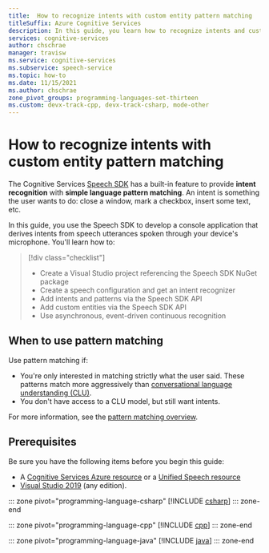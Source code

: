 ```yaml
---
title:  How to recognize intents with custom entity pattern matching
titleSuffix: Azure Cognitive Services
description: In this guide, you learn how to recognize intents and custom entities from simple patterns.
services: cognitive-services
author: chschrae
manager: travisw
ms.service: cognitive-services
ms.subservice: speech-service
ms.topic: how-to
ms.date: 11/15/2021
ms.author: chschrae
zone_pivot_groups: programming-languages-set-thirteen
ms.custom: devx-track-cpp, devx-track-csharp, mode-other
---
```


# How to recognize intents with custom entity pattern matching

The Cognitive Services [Speech SDK](speech-sdk.md) has a built-in feature to provide **intent recognition** with **simple language pattern matching**. An intent is something the user wants to do: close a window, mark a checkbox, insert some text, etc.

In this guide, you use the Speech SDK to develop a console application that derives intents from speech utterances spoken through your device's microphone. You'll learn how to:

> [!div class="checklist"]
>
> - Create a Visual Studio project referencing the Speech SDK NuGet package
> - Create a speech configuration and get an intent recognizer
> - Add intents and patterns via the Speech SDK API
> - Add custom entities via the Speech SDK API
> - Use asynchronous, event-driven continuous recognition

## When to use pattern matching

Use pattern matching if: 
* You're only interested in matching strictly what the user said. These patterns match more aggressively than [conversational language understanding (CLU)](../LUIS/index.yml).
* You don't have access to a CLU model, but still want intents. 

For more information, see the [pattern matching overview](./pattern-matching-overview.md).

## Prerequisites

Be sure you have the following items before you begin this guide:

- A [Cognitive Services Azure resource](https://portal.azure.com/#create/Microsoft.CognitiveServicesSpeechServices) or a [Unified Speech resource](https://portal.azure.com/#create/Microsoft.CognitiveServicesSpeechServices)
- [Visual Studio 2019](https://visualstudio.microsoft.com/downloads/) (any edition).

::: zone pivot="programming-language-csharp"
[!INCLUDE [csharp](includes/how-to/intent-recognition/csharp/pattern-matching.md)]
::: zone-end

::: zone pivot="programming-language-cpp"
[!INCLUDE [cpp](includes/how-to/intent-recognition/cpp/pattern-matching.md)]
::: zone-end

::: zone pivot="programming-language-java"
[!INCLUDE [java](includes/how-to/intent-recognition/java/pattern-matching.md)]
::: zone-end